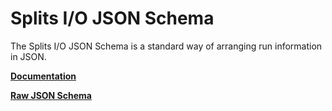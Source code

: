 # Splits I/O JSON Schema
The Splits I/O JSON Schema is a standard way of arranging run information in JSON.

[**Documentation**][1]

[**Raw JSON Schema**][2]

[1]: http://lbovet.github.io/docson/index.html#https://raw.githubusercontent.com/glacials/splits-io/master/public/schema/run_v1.0.0.json
[2]: https://raw.githubusercontent.com/glacials/splits-io/master/public/schema/run_v1.0.0.json
